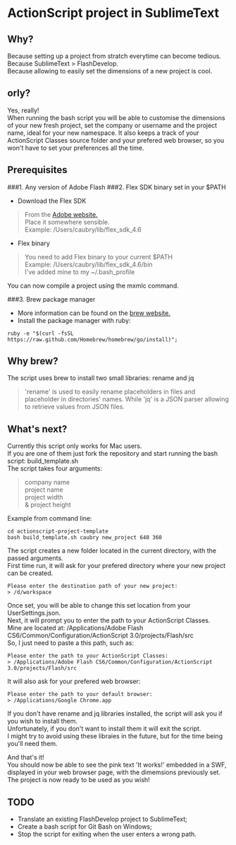 # ActionScript project in SublimeText

## Why?
Because setting up a project from stratch everytime can become tedious.  
Because SublimeText > FlashDevelop.  
Because allowing to easily set the dimensions of a new project is cool.  

## orly?
Yes, really!  
When running the bash script you will be able to customise the dimensions of your new fresh project,
set the company or username and the project name, ideal for your new namespace.
It also keeps a track of your ActionScript Classes source folder and your prefered web browser, 
so you won't have to set your preferences all the time. 

## Prerequisites 
###1. Any version of Adobe Flash
###2. Flex SDK binary set in your $PATH

- Download the Flex SDK  
> From the [Adobe website.](http://www.adobe.com/devnet/flex/flex-sdk-download.html)  
> Place it somewhere sensible.  
> Example: /Users/caubry/lib/flex_sdk_4.6  

- Flex binary
> You need to add Flex binary to your current $PATH  
> Example: /Users/caubry/lib/flex_sdk_4.6/bin  
> I've added mine to my ~/.bash_profile  

You can now compile a project using the mxmlc command.  

###3. Brew package manager

- More information can be found on the [brew website.](http://brew.sh/)  
- Install the package manager with ruby:

```
ruby -e "$(curl -fsSL https://raw.github.com/Homebrew/homebrew/go/install)";
```

## Why brew?

The script uses brew to install two small libraries: rename and jq  
> 'rename' is used to easily rename placeholders in files and placeholder in directories' names. While 'jq' is a JSON parser allowing to retrieve values from JSON files.

## What's next?

Currently this script only works for Mac users.  
If you are one of them just fork the repository and start running the bash script: build_template.sh  
The script takes four arguments:
> company name  
> project name  
> project width  
> & project height  

Example from command line:  

```
cd actionscript-project-template
bash build_template.sh caubry new_project 640 360
```

The script creates a new folder located in the current directory, with the passed arguments.  
First time run, it will ask for your prefered directory where your new project can be created.  

```
Please enter the destination path of your new project:
> /d/workspace
```

Once set, you will be able to change this set location from your UserSettings.json.  
Next, it will prompt you to enter the path to your ActionScript Classes.  
Mine are located at: /Applications/Adobe Flash CS6/Common/Configuration/ActionScript 3.0/projects/Flash/src  
So, I just need to paste a this path, such as:

```
Please enter the path to your ActionScript Classes:
> /Applications/Adobe Flash CS6/Common/Configuration/ActionScript 3.0/projects/Flash/src
```

It will also ask for your prefered web browser: 

```
Please enter the path to your default browser:
> /Applications/Google Chrome.app
```

If you don't have rename and jq libraries installed, the script will ask you if you wish to install them.  
Unfortunately, if you don't want to install them it will exit the script.  
I might try to avoid using these libraies in the future, but for the time being you'll need them.

And that's it!  
You should now be able to see the pink text 'It works!' embedded in a SWF, displayed in your web browser page, with the dimemsions previously set.  
The project is now ready to be used as you wish!

## TODO

- Translate an existing FlashDevelop project to SublimeText;
- Create a bash script for Git Bash on Windows;
- Stop the script for exiting when the user enters a wrong path.
